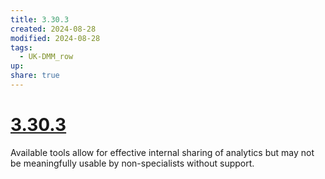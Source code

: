 ```yaml
---
title: 3.30.3
created: 2024-08-28
modified: 2024-08-28
tags:
  - UK-DMM_row
up: 
share: true
---
```

# [3.30.3](3.30.3.md)

Available tools allow for effective internal sharing of analytics but may not be meaningfully usable by non-specialists without support.
